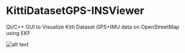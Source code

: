 # KittiDatasetGPS-INSViewer
Qt/C++ GUI to Visualize Kitti Dataset GPS+IMU data on OpenStreetMap using EKF

![alt text](https://raw.githubusercontent.com/orsalmon/KittiDatasetGPS-INSViewer/master/screenshot.png)
